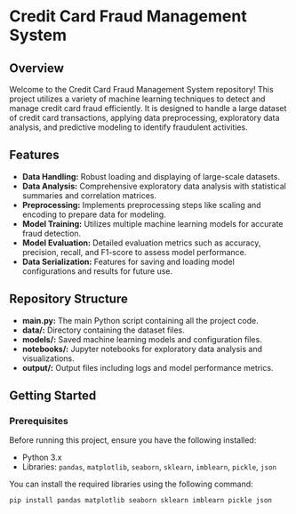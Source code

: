 # Credit Card Fraud Management System

## Overview

Welcome to the Credit Card Fraud Management System repository! This project utilizes a variety of machine learning techniques to detect and manage credit card fraud efficiently. It is designed to handle a large dataset of credit card transactions, applying data preprocessing, exploratory data analysis, and predictive modeling to identify fraudulent activities.

## Features

- **Data Handling:** Robust loading and displaying of large-scale datasets.
- **Data Analysis:** Comprehensive exploratory data analysis with statistical summaries and correlation matrices.
- **Preprocessing:** Implements preprocessing steps like scaling and encoding to prepare data for modeling.
- **Model Training:** Utilizes multiple machine learning models for accurate fraud detection.
- **Model Evaluation:** Detailed evaluation metrics such as accuracy, precision, recall, and F1-score to assess model performance.
- **Data Serialization:** Features for saving and loading model configurations and results for future use.

## Repository Structure

- **main.py:** The main Python script containing all the project code.
- **data/:** Directory containing the dataset files.
- **models/:** Saved machine learning models and configuration files.
- **notebooks/:** Jupyter notebooks for exploratory data analysis and visualizations.
- **output/:** Output files including logs and model performance metrics.

## Getting Started

### Prerequisites

Before running this project, ensure you have the following installed:
- Python 3.x
- Libraries: `pandas`, `matplotlib`, `seaborn`, `sklearn`, `imblearn`, `pickle`, `json`

You can install the required libraries using the following command:

```bash
pip install pandas matplotlib seaborn sklearn imblearn pickle json
